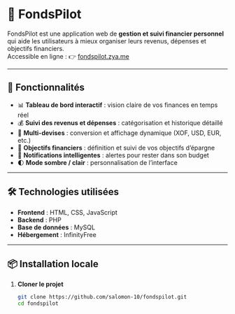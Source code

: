 # 💸 FondsPilot

FondsPilot est une application web de **gestion et suivi financier personnel** qui aide les utilisateurs à mieux organiser leurs revenus, dépenses et objectifs financiers.  
Accessible en ligne : 👉 [fondspilot.zya.me](https://fondspilot.zya.me)

---

## 🚀 Fonctionnalités

- 📊 **Tableau de bord interactif** : vision claire de vos finances en temps réel  
- 💰 **Suivi des revenus et dépenses** : catégorisation et historique détaillé  
- 🔄 **Multi-devises** : conversion et affichage dynamique (XOF, USD, EUR, etc.)  
- 🎯 **Objectifs financiers** : définition et suivi de vos objectifs d’épargne  
- 🔔 **Notifications intelligentes** : alertes pour rester dans son budget  
- 🌓 **Mode sombre / clair** : personnalisation de l’interface  

---

## 🛠️ Technologies utilisées

- **Frontend** : HTML, CSS, JavaScript  
- **Backend** : PHP  
- **Base de données** : MySQL  
- **Hébergement** : InfinityFree  

---

## 📦 Installation locale

1. **Cloner le projet**
   ```bash
   git clone https://github.com/salomon-10/fondspilot.git
   cd fondspilot

